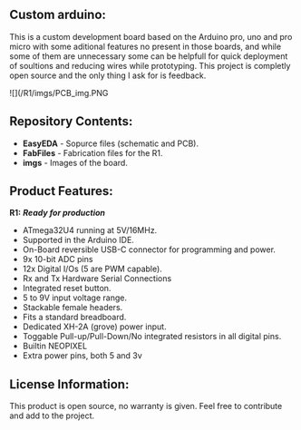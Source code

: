 Custom arduino:
-------------------
This is a custom development board based on the Arduino pro, uno and pro micro with some aditional features no present in those boards, and while some of them are unnecessary some can be helpfull for quick deployment of soultions and reducing wires while prototyping.
This project is completly open source and the only thing I ask for is feedback.

![](/R1/imgs/PCB_img.PNG

Repository Contents:
-------------------
* **EasyEDA** - Sopurce files (schematic and PCB).
* **FabFiles** - Fabrication files for the R1.
* **imgs** - Images of the board.

Product Features:
----------------
**R1:** _**Ready for production**_
 - ATmega32U4 running at 5V/16MHz.
 - Supported in the Arduino IDE.
 - On-Board reversible USB-C connector for programming and power.
 - 9x 10-bit ADC pins
 - 12x Digital I/Os (5 are PWM capable).
 - Rx and Tx Hardware Serial Connections
 - Integrated reset button.
 - 5 to 9V input voltage range.
 - Stackable female headers.
 - Fits a standard breadboard.
 - Dedicated XH-2A (grove) power input.
 - Toggable Pull-up/Pull-Down/No integrated resistors in all digital pins.
 - Builtin NEOPIXEL
 - Extra power pins, both 5 and 3v

License Information:
-------------------
This product is open source, no warranty is given.
Feel free to contribute and add to the project.
